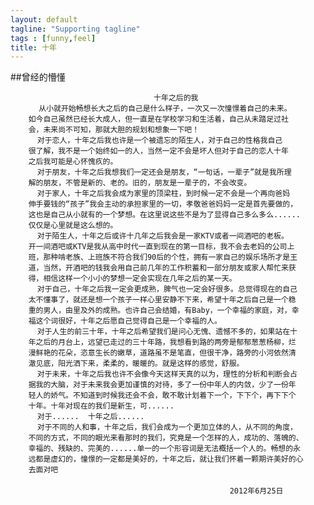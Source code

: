 ```yaml
---
layout: default
tagline: "Supporting tagline"
tags : [funny,feel]
title: 十年
---
```

##曾经的懵懂

									十年之后的我
	　　   从小就开始畅想长大之后的自己是什么样子，一次又一次憧憬着自己的未来。
		如今自己虽然已经长大成人，但一直是在学校学习和生活着，自己从未踏足过社
		会，未来尚不可知，那就大胆的规划和想象一下吧！
	　　　 对于恋人，十年之后我也许是一个被遗忘的陌生人，对于自己的性格我自己
		很了解，我不是一个始终如一的人，当然一定不会是坏人但对于自己的恋人十年
		之后我可能是心怀愧疚的。
	　　　 对于朋友，十年之后我想我们一定还会是朋友，“一句话，一辈子”就是我所理
		解的朋友，不管是新的、老的。旧的，朋友是一辈子的，不会改变。
	　　　 对于家人，十年之后我会成为家里的顶梁柱，到时候一定不会是一个再向爸妈
		伸手要钱的“孩子”我会主动的承担家里的一切，孝敬爸爸妈妈一定是首先要做的，
		这也是自己从小就有的一个梦想。在这里说这些不是为了显得自己多么多么......
		仅仅是心里就是这么想的。
	　　　 对于陌生人，十年之后或许十几年之后我会是一家KTV或者一间酒吧的老板。
		开一间酒吧或KTV是我从高中时代一直到现在的第一目标，我不会去老妈的公司上
		班，那种啃老族、上班族不符合我们90后的个性，拥有一家自己的娱乐场所才是王
		道，当然，开酒吧的钱我会用自己前几年的工作积蓄和一部分朋友或家人帮忙来获
		得，相信这样一个小小的梦想一定会实现在几年之后的某一天。
	　　　 对于自己，十年之后我一定会更成熟，脾气也一定会好很多。总觉得现在的自己
		太不懂事了，就还是想一个孩子一样心里安静不下来，希望十年之后自己是一个稳
		重的男人，由里及外的成熟。也许自己会结婚，有Baby，一个幸福的家庭，对，幸
		福这个词很好，十年之后愿自己觉得自己是一个幸福的人。
	　　　 对于人生的前三十年，十年之后希望我们是问心无愧、遗憾不多的，如果站在十
		年之后的月台上，远望已走过的三十年路，我想看到路的两旁是郁郁葱葱杨柳，烂
		漫鲜艳的花朵，恣意生长的嫩草，道路虽不是笔直，但很干净，路旁的小河依然清
		澈见底，阳光洒下来，柔柔的，暖暖的。就是这样的感觉，舒服。
	　　　 对于未来，十年之后我也许不会像今天这样天真的以为，理性的分析和判断会占
		据我的大脑，对于未来我会更加谨慎的对待，多了一份中年人的内敛，少了一份年
		轻人的娇气。不知道到时候我还会不会，敢不敢计划着下一个，下下个，再下下个
		十年。十年对现在的我们是新生，可......
	　　　 对于......  十年之后......
	　　　 对于不同的人和事，十年之后，我们会成为一个更加立体的人，从不同的角度，
		不同的方式，不同的眼光来看那时的我们，究竟是一个怎样的人，成功的、落魄的、
		幸福的、残缺的、完美的......单一的一个形容词是无法概括一个人的。畅想的永
		远都是虚幻的，憧憬的一定都是美好的，十年之后，就让我们怀着一颗期许美好的心
		去面对吧
	　　　
	　　　                                            2012年6月25日